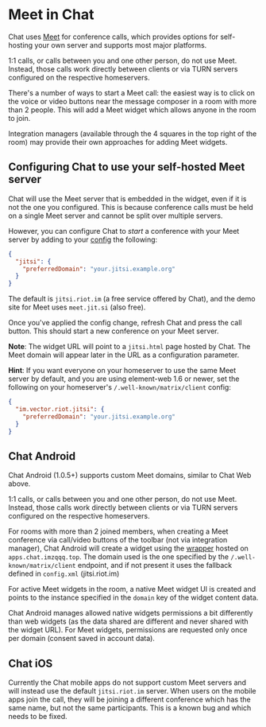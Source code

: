 # Meet in Chat

Chat uses [Meet](https://jitsi.org/) for conference calls, which provides options for
self-hosting your own server and supports most major platforms.

1:1 calls, or calls between you and one other person, do not use Meet. Instead, those
calls work directly between clients or via TURN servers configured on the respective
homeservers.

There's a number of ways to start a Meet call: the easiest way is to click on the
voice or video buttons near the message composer in a room with more than 2 people. This
will add a Meet widget which allows anyone in the room to join.

Integration managers (available through the 4 squares in the top right of the room) may
provide their own approaches for adding Meet widgets.

## Configuring Chat to use your self-hosted Meet server

Chat will use the Meet server that is embedded in the widget, even if it is not the
one you configured. This is because conference calls must be held on a single Meet
server and cannot be split over multiple servers.

However, you can configure Chat to *start* a conference with your Meet server by adding
to your [config](./config.md) the following:

```json
{
  "jitsi": {
    "preferredDomain": "your.jitsi.example.org"
  }
}
```

The default is `jitsi.riot.im` (a free service offered by Chat), and the demo site for
Meet uses `meet.jit.si` (also free).

Once you've applied the config change, refresh Chat and press the call button. This
should start a new conference on your Meet server.

**Note**: The widget URL will point to a `jitsi.html` page hosted by Chat. The Meet
domain will appear later in the URL as a configuration parameter.

**Hint**: If you want everyone on your homeserver to use the same Meet server by
default, and you are using element-web 1.6 or newer, set the following on your homeserver's
`/.well-known/matrix/client` config:

```json
{
  "im.vector.riot.jitsi": {
    "preferredDomain": "your.jitsi.example.org"
  }
}
```

## Chat Android

Chat Android (1.0.5+) supports custom Meet domains, similar to Chat Web above.

1:1 calls, or calls between you and one other person, do not use Meet. Instead, those
calls work directly between clients or via TURN servers configured on the respective
homeservers.

For rooms with more than 2 joined members, when creating a Meet conference via call/video buttons of the toolbar (not via integration manager), Chat Android will create a widget using the [wrapper](./jitsi-dev.md) hosted on `apps.chat.imzqqq.top`.
The domain used is the one specified by the `/.well-known/matrix/client` endpoint, and if not present it uses the fallback defined in `config.xml` (jitsi.riot.im)

For active Meet widgets in the room, a native Meet widget UI is created and points to the instance specified in the `domain` key of the widget content data.

Chat Android manages allowed native widgets permissions a bit differently than web widgets (as the data shared are different and never shared with the widget URL). For Meet widgets, permissions are requested only once per domain (consent saved in account data).

## Chat iOS

Currently the Chat mobile apps do not support custom Meet servers and will instead
use the default `jitsi.riot.im` server. When users on the mobile apps join the call,
they will be joining a different conference which has the same name, but not the same
participants. This is a known bug and which needs to be fixed.
